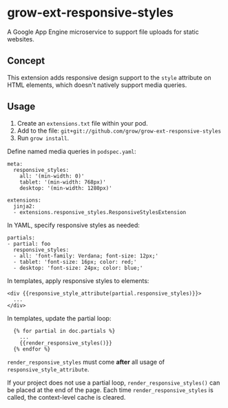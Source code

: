 # grow-ext-responsive-styles

A Google App Engine microservice to support file uploads for static websites.

## Concept

This extension adds responsive design support to the `style` attribute on HTML
elements, which doesn't natively support media queries.

## Usage

1. Create an `extensions.txt` file within your pod.
1. Add to the file: `git+git://github.com/grow/grow-ext-responsive-styles`
1. Run `grow install`.

Define named media queries in `podspec.yaml`:

```
meta:
  responsive_styles:
    all: '(min-width: 0)'
    tablet: '(min-width: 768px)'
    desktop: '(min-width: 1280px)'

extensions:
  jinja2:
  - extensions.responsive_styles.ResponsiveStylesExtension
```

In YAML, specify responsive styles as needed:

```
partials:
- partial: foo
  responsive_styles:
  - all: 'font-family: Verdana; font-size: 12px;'
  - tablet: 'font-size: 16px; color: red;'
  - desktop: 'font-size: 24px; color: blue;'
```

In templates, apply responsive styles to elements:

```
<div {{responsive_style_attribute(partial.responsive_styles)}}>
  ...
</div>
```

In templates, update the partial loop:

```
  {% for partial in doc.partials %}
    ...
    {{render_responsive_styles()}}
  {% endfor %}
```
`render_responsive_styles` must come __after__ all usage of
`responsive_style_attribute`.

If your project does not use a partial loop, `render_responsive_styles()` can
be placed at the end of the page. Each time `render_responsive_styles` is
called, the context-level cache is cleared.
